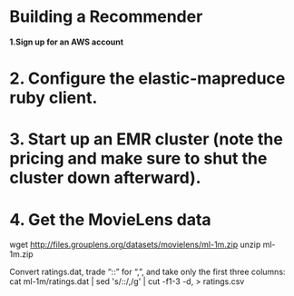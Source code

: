# Building a Recommender
**1.Sign up for an AWS account**
# 2. Configure the elastic-mapreduce ruby client.
# 3. Start up an EMR cluster (note the pricing and make sure to shut the cluster down afterward).

# 4. Get the MovieLens data
wget http://files.grouplens.org/datasets/movielens/ml-1m.zip
unzip ml-1m.zip

Convert ratings.dat, trade “::” for “,”, and take only the first three columns:
cat ml-1m/ratings.dat | sed 's/::/,/g' | cut -f1-3 -d, > ratings.csv
